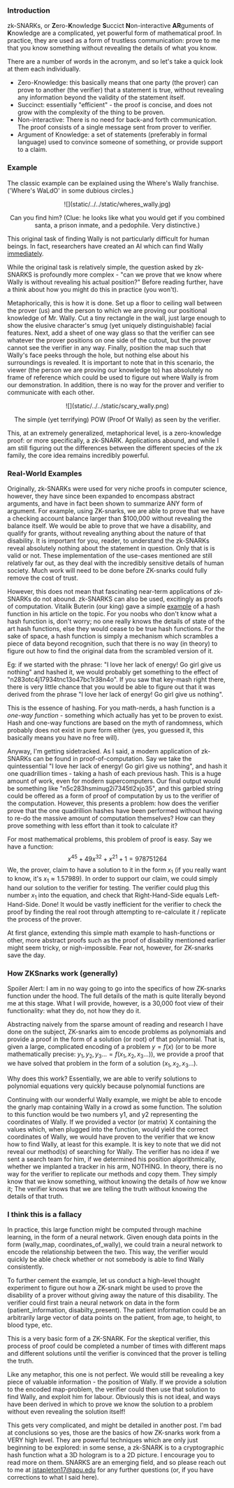[category]: <> (Computer Science)
[date]: <> (2021/07/07)
[title]: <> (zk-SNARKs: A 30,000 Foot View)

### Introduction
zk-SNARKs, or **Z**ero-**K**nowledge **S**uccict **N**on-interactive **AR**guments of **K**nowledge are a complicated, yet powerful form of mathematical proof. In practice, they are used as a form of trustless communication: prove to me that you know something without revealing the details of what you know. 

There are a number of words in the acronym, and so let's take a quick look at them each individually.

- Zero-Knowledge: this basically means that one party (the prover) can prove to another (the verifier) that a statement is true, without revealing any information beyond the validity of the statement itself.
- Succinct: essentially "efficient" - the proof is concise, and does not grow with the complexity of the thing to be proven.
- Non-interactive: There is no need for back-and forth communication. The proof consists of a single message sent from prover to verifier. 
- Argument of Knowledge: a set of statements (preferably in formal language) used to convince someone of something, or provide support to a claim.
  
### Example
The classic example can be explained using the Where's Wally franchise. ('Where's WaLdO' in some dubious circles.)

<p align="center">
    ![](static/../../static/wheres_wally.jpg)
</p>

<p align="center">
    Can you find him? (Clue: he looks like what you would get if you combined santa, a prison inmate, and a pedophile. Very distinctive.)
</p>

This original task of finding Wally is not particularly difficult for human beings. In fact, researchers have created an AI which can find Wally [immediately](https://www.popularmechanics.com/technology/robots/a22705240/this-ai-powered-robot-can-find-waldo-instantly/).

While the original task is relatively simple, the question asked by zk-SNARKS is profoundly more complex - "can we prove that we know where Wally is without revealing his actual position?" Before reading further, have a think about how you might do this in practice (you won't).

Metaphorically, this is how it is done. Set up a floor to ceiling wall between the prover (us) and the person to which we are proving our positional knowledge of Mr. Wally. Cut a tiny rectangle in the wall, just large enough to show the elusive character's smug (yet uniquely distinguishable) facial features. Next, add a sheet of one way glass so that the verifier can see whatever the prover positions on one side of the cutout, but the prover cannot see the verifier in any way. Finally, position the map such that Wally's face peeks through the hole, but nothing else about his surroundings is revealed. It is important to note that in this scenario, the viewer (the person we are proving our knowledge to) has absolutely no frame of reference which could be used to figure out where Wally is from our demonstration. In addition, there is no way for the prover and verifier to communicate with each other.

<p align="center">
    ![](static/../../static/scary_wally.png)
</p>

<p align="center">
    The simple (yet terrifying) POW (Proof Of Wally) as seen by the verifier.
</p>

This, at an extremely generalized, metaphorical level, is a zero-knowledge proof: or more specifically, a zk-SNARK. Applications abound, and while I am still figuring out the differences between the different species of the zk family, the core idea remains incredibly powerful. 

### Real-World Examples
Originally, zk-SNARKs were used for very niche proofs in computer science, however, they have since been expanded to encompass abstract arguments, and have in fact been shown to summarize ANY form of argument. For example, using ZK-snarks, we are able to prove that we have a checking account balance larger than $100,000 without revealing the balance itself. We would be able to prove that we have a disability, and qualify for grants, without revealing anything about the nature of that disability. It is important for you, reader, to understand the zk-SNARKs reveal absolutely nothing about the statement in question. Only that is is valid or not. These implementation of the use-cases mentioned are still relatively far out, as they deal with the incredibly sensitive details of human society. Much work will need to be done before ZK-snarks could fully remove the cost of trust.

However, this does not mean that fascinating near-term applications of zk-SNARKs do not abound. zk-SNARKS can also be used, excitingly as proofs of computation. Vitalik Buterin (our king) gave a simple [example](https://vitalik.ca/general/2021/01/26/snarks.html) of a hash function in his article on the topic. For you noobs who don't know what a hash function is, don't worry; no one really knows the details of state of the art hash functions, else they would cease to be true hash functions. For the sake of space, a hash function is simply a mechanism which scrambles a piece of data beyond recognition, such that there is no way (in theory) to figure out how to find the original data from the scrambled version of it.

Eg: if we started with the phrase: "I love her lack of energy! Go girl give us nothing" and hashed it, we would probably get something to the effect of "n283otc4j17934tnc13o47bc1r38n4o". If you saw that key-mash right there, there is very little chance that you would be able to figure out that it was derived from the phrase "I love her lack of energy! Go girl give us nothing". 

This is the essence of hashing. For you math-nerds, a hash function is a *one-way function* - something which actually has yet to be proven to exist. Hash and one-way functions are based on the myth of randomness, which probably does not exist in pure form either (yes, you guessed it, this basically means you have no free will).

Anyway, I'm getting sidetracked. As I said, a modern application of zk-SNARKs can be found in proof-of-computation. Say we take the quintessential "I love her lack of energy! Go girl give us nothing", and hash it one quadrillion times - taking a hash of each previous hash. This is a huge amount of work, even for modern supercomputers. Our final output would be something like "n5c283hsminug2i7345tl2xjo35", and this garbled string could be offered as a form of proof of computation by us to the verifier of the computation. However, this presents a problem: how does the verifier prove that the one quadrillion hashes have been performed without having to re-do the massive amount of computation themselves? How can they prove something with less effort than it took to calculate it? 

For most mathematical problems, this problem of proof is easy. Say we have a function:
$$
x^{45} + 49x^{32} + x^{21} + 1 = 978751264
$$We, the prover, claim to have a solution to it in the form $x_1$ (if you really want to know, it's $x_1≈1.57989$). In order to support our claim, we could simply hand our solution to the verifier for testing. The verifier could plug this number $x_1$ into the equation, and check that Right-Hand-Side equals Left-Hand-Side. Done! It would be vastly inefficient for the verifier to check the proof by finding the real root through attempting to re-calculate it / replicate the process of the prover.

At first glance, extending this simple math example to hash-functions or other, more abstract proofs such as the proof of disability mentioned earlier might seem tricky, or nigh-impossible. Fear not, however, for ZK-snarks save the day.

### How ZKSnarks work (generally)
Spoiler Alert: I am in no way going to go into the specifics of how ZK-snarks function under the hood. The full details of the math is quite literally beyond me at this stage. What I will provide, however, is a 30,000 foot view of their functionality: what they do, not how they do it.

Abstracting naively from the sparse amount of reading and research I have done on the subject, ZK-snarks aim to encode problems as polynomials and provide a proof in the form of a solution (or root) of that polynomial. That is, given a large, complicated encoding of a problem $y = f(x)$ (or to be more mathematically precise: $y_1, y_2, y_3... = f(x_1, x_2, x_3 ...)$), we provide a proof that we have solved that problem in the form of a solution $(x_1, x_2, x_3 ...)$. 

Why does this work? Essentially, we are able to verify solutions to polynomial equations very quickly because polynomial functions are

Continuing with our wonderful Wally example, we might be able to encode the gnarly map containing Wally in a crowd as some function. The solution to this function would be two numbers y1, and y2 representing the coordinates of Wally. If we provided a vector (or matrix) X containing the values which, when plugged into the function, would yield the correct coordinates of Wally, we would have proven to the verifier that we know how to find Wally, at least for this example. It is key to note that we did not reveal our method(s) of searching for Wally. The verifier has no idea if we sent a search team for him, if we determined his position algorithmically, whether we implanted a tracker in his arm, NOTHING. In theory, there is no way for the verifier to replicate our methods and copy them. They simply know that we know something, without knowing the details of *how* we know it; The verifier knows that we are telling the truth without knowing the details of that truth.

### I think this is a fallacy
In practice, this large function might be computed through machine learning, in the form of a neural network. Given enough data points in the form (wally_map, coordinates_of_wally), we could train a neural network to encode the relationship between the two. This way, the verifier would quickly be able check whether or not somebody is able to find Wally consistently.

To further cement the example, let us conduct a high-level thought experiment to figure out how a ZK-snark might be used to prove the disability of a prover without giving away the nature of this disability. The verifier could first train a neural network on data in the form (patient_information, disabilty_present). The patient information could be an arbitrarily large vector of data points on the patient, from age, to height, to blood type, etc.

This is a very basic form of a ZK-SNARK. For the skeptical verifier, this process of proof could be completed a number of times with different maps and different solutions until the verifier is convinced that the prover is telling the truth.

Like any metaphor, this one is not perfect. We would still be revealing a key piece of valuable information - the position of Wally. If we provide a solution to the encoded map-problem, the verifier could then use that solution to find Wally, and exploit him for labour. Obviously this is not ideal, and ways have been derived in which to prove we know the solution to a problem without even revealing the solution itself! 

This gets very complicated, and might be detailed in another post. I'm bad at conclusions so yes, those are the basics of how ZK-snarks work from a VERY high level. They are powerful techniques which are only just beginning to be explored: in some sense, a zk-SNARK is to a cryptographic hash function what a 3D hologram is to a 2D picture. I encourage you to read more on them. SNARKS are an emerging field, and so please reach out to me at jstapleton17@apu.edu for any further questions (or, if you have corrections to what I said here).

